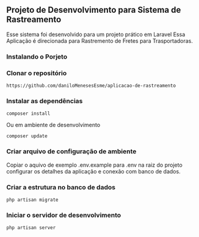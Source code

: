 ## Projeto de Desenvolvimento para Sistema de Rastreamento

Esse sistema foi desenvolvido para um projeto prático em Laravel
Essa Aplicação é direcionada para Rastremento de Fretes para Trasportadoras.

### Instalando o Porjeto

### Clonar o repositório

```
https://github.com/daniloMenesesEsme/aplicacao-de-rastreamento
```
### Instalar as dependências

```
composer install
```
Ou em ambiente de desenvolvimento

```
composer update
```

### Criar arquivo de configuração de ambiente

Copiar o aquivo de exemplo .env.example para .env na raiz do projeto configurar os detalhes da aplicação e conexão com banco de dados.

### Criar a estrutura no banco de dados

```
php artisan migrate
```
### Iniciar o servidor de desenvolvimento

```
php artisan server
```
